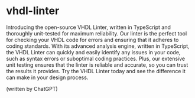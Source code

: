 # vhdl-linter
Introducing the open-source VHDL Linter, written in TypeScript and thoroughly unit-tested for maximum reliability. Our linter is the perfect tool for checking your VHDL code for errors and ensuring that it adheres to coding standards. With its advanced analysis engine, written in TypeScript, the VHDL Linter can quickly and easily identify any issues in your code, such as syntax errors or suboptimal coding practices. Plus, our extensive unit testing ensures that the linter is reliable and accurate, so you can trust the results it provides. Try the VHDL Linter today and see the difference it can make in your design process.

(written by ChatGPT)